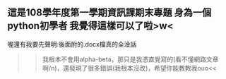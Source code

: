 這是108學年度第一學期資訊課期末專題
身為一個python初學者
我覺得這樣可以了啦>w<
-----------------------------------------------------------------------------------------------------------------
喔還有我要先聲明:後面附的.docx檔真的全淦話
>>我根本不會用alpha-beta，那只是我憑直覺寫的(看不懂網路文章啊/n\)，還發現了很多錯誤(我根本沒改)，希望你能教教我ouo<<
